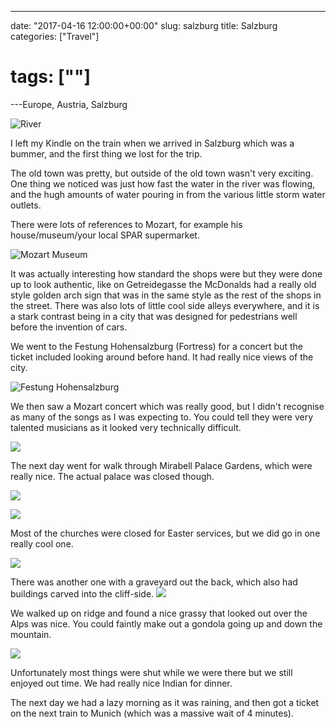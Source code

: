 ---

date: "2017-04-16 12:00:00+00:00"
slug: salzburg
title: Salzburg
categories: ["Travel"]
# tags: [""]
---Europe, Austria, Salzburg

![](river.JPG "River")

I left my Kindle on the train when we arrived in Salzburg which was a bummer, and the first thing we lost for the trip.

The old town was pretty, but outside of the old town wasn't very exciting. One thing we noticed was just how fast the water in the river was flowing, and the hugh amounts of water pouring in from the various little storm water outlets.

There were lots of references to Mozart, for example his house/museum/your local SPAR supermarket.

![](mozart_spar.JPG "Mozart Museum")

It was actually interesting how standard the shops were but they were done up to look authentic, like on Getreidegasse the McDonalds had a really old style golden arch sign that was in the same style as the rest of the shops in the street. There was also lots of little cool side alleys everywhere, and it is a stark contrast being in a city that was designed for pedestrians well before the invention of cars.

We went to the Festung Hohensalzburg (Fortress) for a concert but the ticket included looking around before hand. It had really nice views of the city.

![](fortress2.JPG "Festung Hohensalzburg")

We then saw a Mozart concert which was really good, but I didn't recognise as many of the songs as I was expecting to. You could tell they were very talented musicians as it looked very technically difficult.

![](concert.JPG "")

The next day went for walk through Mirabell Palace Gardens, which were really nice. The actual palace was closed though.

![](gardens1.JPG "")

![](gardens2.JPG "")

Most of the churches were closed for Easter services, but we did go in one really cool one.

![](church.JPG "")

There was another one with a graveyard out the back, which also had buildings carved into the cliff-side.
![](graves.JPG "")

We walked up on ridge and found a nice grassy that looked out over the Alps was nice. You could faintly make out a gondola going up and down the mountain.

![](landscape.JPG "")

Unfortunately most things were shut while we were there but we still enjoyed out time. We had really nice Indian for dinner.

The next day we had a lazy morning as it was raining, and then got a ticket on the next train to Munich (which was a massive wait of 4 minutes).
